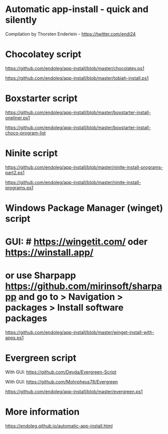 # Automatic app-install - quick and silently
Compilation by Thorsten Enderlein - https://twitter.com/endi24

# Chocolatey script
https://github.com/endoleg/app-install/blob/master/chocolatey.ps1

https://github.com/endoleg/app-install/blob/master/tobiah-install.ps1

# Boxstarter script
https://github.com/endoleg/app-install/blob/master/boxstarter-install-oneliner.ps1

https://github.com/endoleg/app-install/blob/master/boxstarter-install-choco-program-list

# Ninite script
https://github.com/endoleg/app-install/blob/master/ninite-install-programs-part2.ps1

https://github.com/endoleg/app-install/blob/master/ninite-install-programs.ps1

# Windows Package Manager (winget) script
# GUI: # https://wingetit.com/ oder https://winstall.app/ 
# or use Sharpapp https://github.com/mirinsoft/sharpapp and go to > Navigation > packages > Install software packages 
https://github.com/endoleg/app-install/blob/master/winget-install-with-apps.ps1

# Evergreen script
With GUI: https://github.com/Deyda/Evergreen-Script

With GUI: https://github.com/Mohrpheus78/Evergreen

https://github.com/endoleg/app-install/blob/master/evergreen.ps1

# More information
https://endoleg.github.io/automatic-app-install.html
